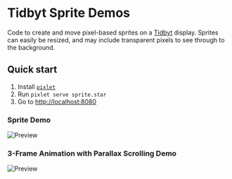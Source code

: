 # Tidbyt Sprite Demos
Code to create and move pixel-based sprites on a [Tidbyt](https://tidbyt.com/) display. Sprites can easily be resized, and may include transparent pixels to see through to the background.
 
## Quick start
1. Install [`pixlet`](https://github.com/tidbyt/pixlet)
2. Run `pixlet serve sprite.star`
3. Go to [http://localhost:8080](http://localhost:8080)

### Sprite Demo
![Preview](spritedemo.gif)

### 3-Frame Animation with Parallax Scrolling Demo
![Preview](parallaxdemo.gif)
